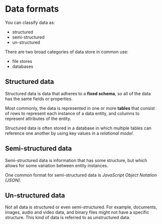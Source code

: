 # Data formats

You can classify data as:
- structured
- semi-structured
- un-structured

There are two broad categories of data store in common use:
- file stores
- databases

## Structured data

Structured data is data that adheres to a **fixed schema**, so all of the data has the same fields or properties. 

Most commonly, the data is represented in one or more **tables** that consist of rows to represent each instance of a data entity, and columns to represent attributes of the entity.

Structured data is often stored in a database in which multiple tables can reference one another by using key values in a *relational model*.

## Semi-structured data

Semi-structured data is information that has some structure, but which allows for some variation between entity instances.

One common format for semi-structured data is *JavaScript Object Notation (JSON)*.

## Un-structured data

Not all data is structured or even semi-structured. For example, documents, images, audio and video data, and binary files might not have a specific structure. This kind of data is referred to as unstructured data.
